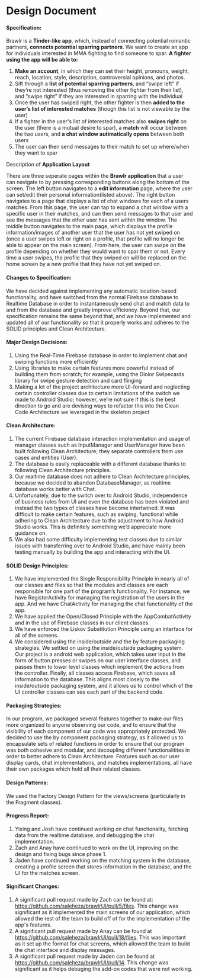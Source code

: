 # Design Document

#### Specification:
Brawlr is a **Tinder-like app**, which, instead of connecting potential romantic partners, **connects potential sparring partners**. We want to create an app for individuals interested in MMA fighting to find someone to spar.
**A fighter using the app will be able to:**
1. **Make an account**, in which they can set their height, pronouns, weight, reach, location, style, description, controversial opinions, and photos.
2.  Sift through a **list of potential sparring partners**, and “swipe left” if they’re not interested (thus removing the other fighter from their list), and “swipe right” if they are interested in sparring with the individual 
3.  Once the user has swiped right, the other fighter is then **added to the user’s list of interested matches** (though this list is not viewable by the user)
4.  If a fighter in the user's list of interested matches also **swipes right** on the user (there is a mutual desire to spar), a **match** will occur between the two users, and **a chat window autimatically opens** between both users
5.  The user can then send messages to their match to set up where/when they want to spar

Description of **Application Layout**

There are three seperate pages within the **Brawlr application** that a user can navigate to by pressing corresponding buttons along the bottom of the screen. The left button navigates to a **edit information** page, where the user can set/edit their personal information(listed above). The right button navigates to a page that displays a list of chat windows for each of a users matches. From this page, the user can tap to expand a chat window with a specific user in their matches, and can then send messages to that user and see the messages that the other user has sent within the window. The middle button navigates to the main page, which displays the profile information/images of another user that the user has not yet swiped on (once a user swipes left or right on a profile, that profile will no longer be able to appear on the main screen). From here, the user can swipe on the profile depending on whether they would want to spar them or not. Every time a user swipes, the profile that they swiped on will be replaced on the home screen by a new profile that they have not yet swiped on.

#### Changes to Specification:
We have decided against implementing any automatic location-based functionality, and have switched from the normal Firebase database to Realtime Database in order to instantaneously send chat and match data to and from the database and greatly improve efficiency. Beyond that, our specification remains the same beyond that, and we have implemented and updated all of our functionality so that it properly works and adheres to the SOLID principles and Clean Architecture.

#### Major Design Decisions:
1. Using the Real-Time Firebase database in order to implement chat and swiping functions more efficiently
2. Using libraries to make certain features more powerful instead of building them from scratch; for example, using the Diolor Swipecards library for swipe gesture detection and card flinging
3. Making a lot of the project architecture more UI-forward and neglecting certain controller classes due to certain limitations of the switch we made to Android Studio; however, we’re not sure if this is the best direction to go and are devising ways to refactor this into the Clean Code Architecture we leveraged in the skeleton project

#### Clean Architecture:
1. The current Firebase database interaction implementation and usage of manager classes such as InputManager and UserManager have been built following Clean Architecture; they separate controllers from use cases and entities (User). 
2. The database is easily replaceable with a different database thanks to following Clean Architecture principles.
3. Our realtime database does not adhere to Clean Architecture principles, because we decided to abandon DatabaseManager, as realtime database works better with Chat. 
4. Unfortunately, due to the switch over to Android Studio, independence of business rules from UI and even the database has been violated and instead the two types of classes have become intertwined. It was difficult to make certain features, such as swiping, functional while adhering to Clean Architecture due to the adjustment to how Android Studio works. This is definitely something we’d appreciate more guidance on.
5. We also had some difficulty implementing test classes due to similar issues with transferring over to Android Studio, and have mainly been testing manually by building the app and interacting with the UI. 

#### SOLID Design Principles:
1. We have implemented the Single Responsibility Principle in nearly all of our classes and files so that the modules and classes are each responsible for one part of the program’s functionality. For instance, we have RegisterActivity for managing the registration of the users in the app. And we have ChatActivity for managing the chat functionality of the app.
2. We have applied the Open/Closed Principle with the AppCombatActivity and in the use of Firebase classes in our client classes.
3. We have enforced the Liskov Substitution Principle using an interface for all of the screens.
4. We considered using the inside/outside and the by feature packaging strategies. We settled on using the inside/outside packaging system. Our project is a android web application, which takes user input in the form of button presses or swipes on our user interface classes, and passes them to lower level classes which implement the actions from the controller. Finally, all classes access Firebase, which saves all information to the database. This aligns most closely to the inside/outside packaging system, and it allows us to control which of the UI controller classes can see each part of the backend code. 

#### Packaging Strategies:
In our program, we packaged several features together to make our files more organized to anyone observing our code, and to ensure that the visibility of each component of our code was appropriately protected. We decided to use the by component packaging strategy, as it allowed us to encapsulate sets of related functions in order to ensure that our program was both cohesive and modular, and decoupling different functionalitites in order to better adhere to Clean Architecture. Features such as our user display cards, chat implementations, and matches implementations, all have their own packages which hold all their related classes.

#### Design Patterns:
We used the Factory Design Pattern for the views/screens (particularly in the Fragment classes).

#### Progress Report:
1. Yixing and Josh have continued working on chat functionality, fetching data from the realtime database, and debugging the chat implementation.
2. Zach and Anay have continued to work on the UI, improving on the design and fixing bugs since phase 1.
3. Jaden have continued working on the matching system in the database, creating a profile screen that stores information in the database, and the UI for the matches screen.

#### Significant Changes:
1. A significant pull request made by Zach can be found at: https://github.com/saleheza/brawlrUI/pull/5/files. This change was significant as it implemented the main screens of our application, which allowed the rest of the team to build off of for the implementation of the app's features.
2. A significant pull request made by Anay can be found at https://github.com/saleheza/brawlrUI/pull/18/files. This was important as it set up the format for chat screens, which allowed the team to build the chat interface and display messages.
3. A significant pull request made by Jaden can be found at https://github.com/saleheza/brawlrUI/pull/14. This change was significant as it helps debuging the add-on codes that were not working. 
